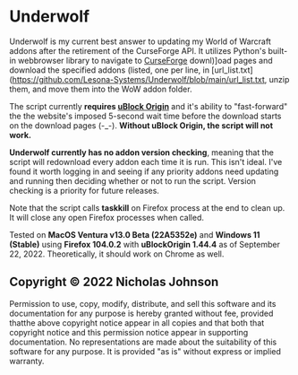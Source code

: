 # Underwolf

Underwolf is my current best answer to updating my World of Warcraft addons after the retirement of the CurseForge API. It utilizes Python's built-in webbrowser library to navigate to [CurseForge](https://www.curseforge.com/) downl)]oad pages and download the specified addons (listed, one per line, in [url_list.txt](https://github.com/Lesona-Systems/Underwolf/blob/main/url_list.txt, unzip them, and move them into the WoW addon folder.

The script currently **requires [uBlock Origin](https://addons.mozilla.org/en-US/firefox/addon/ublock-origin/)** and it's ability to "fast-forward" the the website's imposed 5-second wait time before the download starts on the download pages (-_-). **Without uBlock Origin, the script will not work.**

**Underwolf currently has no addon version checking**, meaning that the script will redownload every addon each time it is run. This isn't ideal. I've found it worth logging in and seeing if any priority addons need updating and running then deciding whether or not to run the script. Version checking is a priority for future releases.

Note that the script calls **taskkill** on Firefox process at the end to clean up. It will close any open Firefox processes when called.

Tested on **MacOS Ventura v13.0 Beta (22A5352e)** and **Windows 11 (Stable)** using **Firefox 104.0.2** with **uBlockOrigin 1.44.4** as of September 22, 2022. Theoretically, it should work on Chrome as well.

## Copyright © 2022 Nicholas Johnson

Permission to use, copy, modify, distribute, and sell this software and its documentation for any purpose is hereby granted without fee, provided thatthe above copyright notice appear in all copies and that both that copyright notice and this permission notice appear in supporting documentation. No representations are made about the suitability of this software for any purpose.  It is provided "as is" without express or implied warranty.
